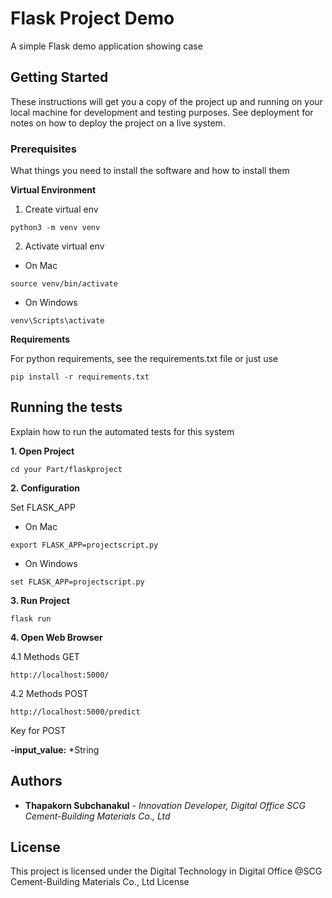 # Flask Project Demo

  A simple Flask demo application showing case


## Getting Started

These instructions will get you a copy of the project up and running on your local machine for development and testing purposes. See deployment for notes on how to deploy the project on a live system.


### Prerequisites

What things you need to install the software and how to install them

**Virtual Environment**
1. Create virtual env
```
python3 -m venv venv
```
2. Activate virtual env 
- On Mac
```
source venv/bin/activate
```
- On Windows
```
venv\Scripts\activate
```


**Requirements**

For python requirements, see the requirements.txt file or just use 
```
pip install -r requirements.txt
```


## Running the tests

Explain how to run the automated tests for this system

**1. Open Project**

```
cd your Part/flaskproject
```

**2. Configuration**

Set FLASK_APP 
- On Mac
```
export FLASK_APP=projectscript.py
```
- On Windows
```
set FLASK_APP=projectscript.py
```

**3. Run Project**

```
flask run
```

**4. Open Web Browser**

4.1 Methods GET
```
http://localhost:5000/
```

4.2 Methods POST
```
http://localhost:5000/predict
```

Key for POST

**-input_value:** *String


## Authors

* **Thapakorn Subchanakul** - *Innovation Developer, Digital Office
SCG Cement-Building Materials Co., Ltd*


## License

This project is licensed under the Digital Technology in Digital Office @SCG Cement-Building Materials Co., Ltd License
